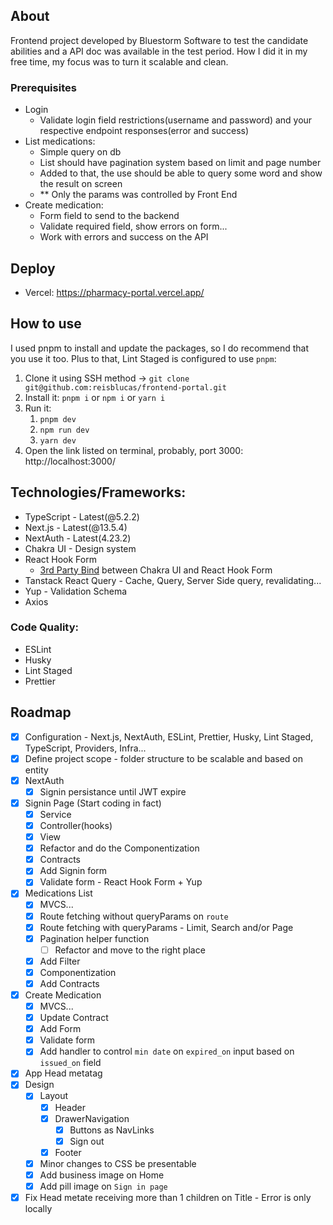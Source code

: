 ## About

Frontend project developed by Bluestorm Software to test the candidate abilities and a API doc was available in the test period. How I did it in my free time, my focus was to turn it scalable and clean.

### Prerequisites

- Login
  - Validate login field restrictions(username and password) and your respective endpoint responses(error and success)
- List medications:
  - Simple query on db
  - List should have pagination system based on limit and page number
  - Added to that, the use should be able to query some word and show the result on screen
  - \*\* Only the params was controlled by Front End
- Create medication:
  - Form field to send to the backend
  - Validate required field, show errors on form...
  - Work with errors and success on the API

## Deploy

- Vercel: https://pharmacy-portal.vercel.app/

## How to use

I used pnpm to install and update the packages, so I do recommend that you use it too. Plus to that, Lint Staged is configured to use `pnpm`:

1. Clone it using SSH method -> `git clone git@github.com:reisblucas/frontend-portal.git`
2. Install it: `pnpm i` or `npm i` or `yarn i`
3. Run it:
   1. `pnpm dev`
   2. `npm run dev`
   3. `yarn dev`
4. Open the link listed on terminal, probably, port 3000: http://localhost:3000/

## Technologies/Frameworks:

- TypeScript - Latest(@5.2.2)
- Next.js - Latest(@13.5.4)
- NextAuth - Latest(4.23.2)
- Chakra UI - Design system
- React Hook Form
  - [3rd Party Bind](https://react-hook-form.com/resources/3rd-party-bindings) between Chakra UI and React Hook Form
- Tanstack React Query - Cache, Query, Server Side query, revalidating...
- Yup - Validation Schema
- Axios

### Code Quality:

- ESLint
- Husky
- Lint Staged
- Prettier

## Roadmap

- [x] Configuration - Next.js, NextAuth, ESLint, Prettier, Husky, Lint Staged, TypeScript, Providers, Infra...
- [x] Define project scope - folder structure to be scalable and based on entity
- [x] NextAuth
  - [x] Signin persistance until JWT expire
- [x] Signin Page (Start coding in fact)
  - [x] Service
  - [x] Controller(hooks)
  - [x] View
  - [x] Refactor and do the Componentization
  - [x] Contracts
  - [x] Add Signin form
  - [x] Validate form - React Hook Form + Yup
- [x] Medications List
  - [x] MVCS...
  - [x] Route fetching without queryParams on `route`
  - [x] Route fetching with queryParams - Limit, Search and/or Page
  - [x] Pagination helper function
    - [ ] Refactor and move to the right place
  - [x] Add Filter
  - [x] Componentization
  - [x] Add Contracts
- [x] Create Medication
  - [x] MVCS...
  - [x] Update Contract
  - [x] Add Form
  - [x] Validate form
  - [x] Add handler to control `min date` on `expired_on` input based on `issued_on` field
- [x] App Head metatag
- [x] Design
  - [x] Layout
    - [x] Header
    - [x] DrawerNavigation
      - [x] Buttons as NavLinks
      - [x] Sign out
    - [x] Footer
  - [x] Minor changes to CSS be presentable
  - [x] Add business image on Home
  - [x] Add pill image on `Sign in page`
- [x] Fix Head metate receiving more than 1 children on Title - Error is only locally
